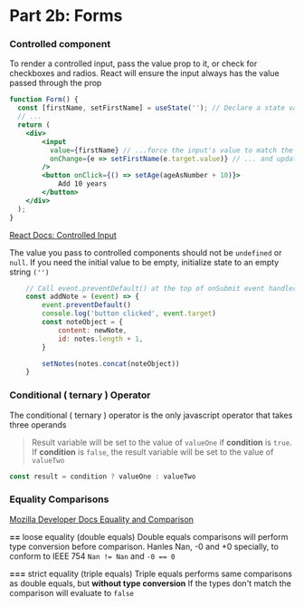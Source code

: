# Part 2b: Forms

### Controlled component
To render a controlled input, pass the value prop to it, or check for checkboxes and radios. React will ensure the input always has the value passed through the prop
```jsx
function Form() {
  const [firstName, setFirstName] = useState(''); // Declare a state variable...
  // ...
  return (
    <div>
        <input
          value={firstName} // ...force the input's value to match the state variable...
          onChange={e => setFirstName(e.target.value)} // ... and update the state variable on any edits!
        />
        <button onClick={() => setAge(ageAsNumber + 10)}>
            Add 10 years
        </button>
    </div>
  );
}
```
[React Docs: Controlled Input](https://react.dev/reference/react-dom/components/input#controlling-an-input-with-a-state-variable)

The value you pass to controlled components should not be ```undefined``` or ```null```. If you need the initial value to be empty, initialize state to an empty string ```('')```

```jsx
    // Call event.preventDefault() at the top of onSubmit event handler to prevent page reload
    const addNote = (event) => {
        event.preventDefault()
        console.log('button clicked', event.target)
        const noteObject = {
            content: newNote,
            id: notes.length + 1,
        }

        setNotes(notes.concat(noteObject))
    }
```

### Conditional ( ternary ) Operator
The conditional ( ternary ) operator is the only javascript operator that takes three operands

> Result variable will be set to the value of ```valueOne``` if **condition** is ```true```. If **condition** is ```false```, the result variable will be set to the value of ```valueTwo```
```javascript
const result = condition ? valueOne : valueTwo
```

### Equality Comparisons
[Mozilla Developer Docs Equality and Comparison](https://developer.mozilla.org/en-US/docs/Web/JavaScript/Equality_comparisons_and_sameness)

**==** loose equality (double equals)
Double equals comparisons will perform type conversion before comparison. Hanles Nan, -0 and +0 specially, to conform to IEEE 754
```Nan != Nan``` and ```-0 == 0```

**===** strict equality (triple equals)
Triple equals performs same comparisons as double equals, but **without type conversion** If the types don't match the comparison will evaluate to ```false```